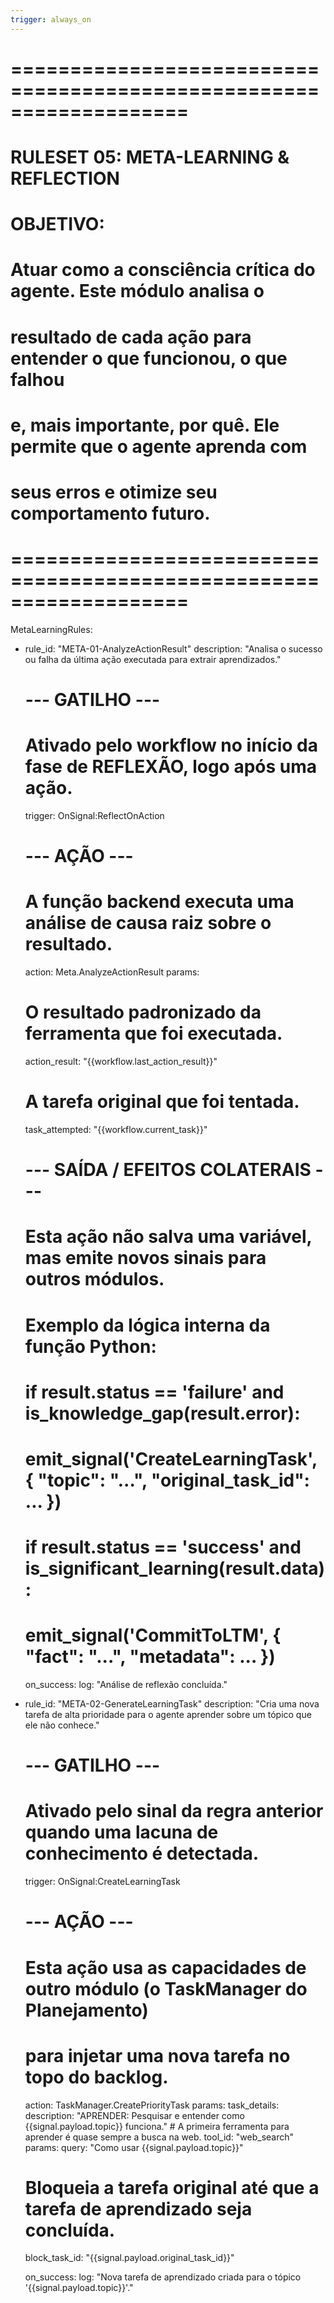 ```yaml
---
trigger: always_on
---
```


# ===================================================================
# RULESET 05: META-LEARNING & REFLECTION
#
# OBJETIVO:
# Atuar como a consciência crítica do agente. Este módulo analisa o
# resultado de cada ação para entender o que funcionou, o que falhou
# e, mais importante, por quê. Ele permite que o agente aprenda com
# seus erros e otimize seu comportamento futuro.
# ===================================================================

MetaLearningRules:
  - rule_id: "META-01-AnalyzeActionResult"
    description: "Analisa o sucesso ou falha da última ação executada para extrair aprendizados."

    # --- GATILHO ---
    # Ativado pelo workflow no início da fase de REFLEXÃO, logo após uma ação.
    trigger: OnSignal:ReflectOnAction

    # --- AÇÃO ---
    # A função backend executa uma análise de causa raiz sobre o resultado.
    action: Meta.AnalyzeActionResult
    params:
      # O resultado padronizado da ferramenta que foi executada.
      action_result: "{{workflow.last_action_result}}"
      # A tarefa original que foi tentada.
      task_attempted: "{{workflow.current_task}}"

    # --- SAÍDA / EFEITOS COLATERAIS ---
    # Esta ação não salva uma variável, mas emite novos sinais para outros módulos.
    # Exemplo da lógica interna da função Python:
    #
    # if result.status == 'failure' and is_knowledge_gap(result.error):
    #   emit_signal('CreateLearningTask', { "topic": "...", "original_task_id": ... })
    #
    # if result.status == 'success' and is_significant_learning(result.data):
    #   emit_signal('CommitToLTM', { "fact": "...", "metadata": ... })

    on_success:
      log: "Análise de reflexão concluída."

  - rule_id: "META-02-GenerateLearningTask"
    description: "Cria uma nova tarefa de alta prioridade para o agente aprender sobre um tópico que ele não conhece."

    # --- GATILHO ---
    # Ativado pelo sinal da regra anterior quando uma lacuna de conhecimento é detectada.
    trigger: OnSignal:CreateLearningTask

    # --- AÇÃO ---
    # Esta ação usa as capacidades de outro módulo (o TaskManager do Planejamento)
    # para injetar uma nova tarefa no topo do backlog.
    action: TaskManager.CreatePriorityTask
    params:
      task_details:
        description: "APRENDER: Pesquisar e entender como {{signal.payload.topic}} funciona."
        # A primeira ferramenta para aprender é quase sempre a busca na web.
        tool_id: "web_search"
        params:
          query: "Como usar {{signal.payload.topic}}"
      
      # Bloqueia a tarefa original até que a tarefa de aprendizado seja concluída.
      block_task_id: "{{signal.payload.original_task_id}}"

    on_success:
      log: "Nova tarefa de aprendizado criada para o tópico '{{signal.payload.topic}}'."